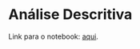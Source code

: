 # Análise Descritiva

Link para o notebook: [aqui](https://drive.google.com/file/d/19rhnVzPmGi0_FEFbodxsTCIHsfXQt8iv/view?usp=sharing).

